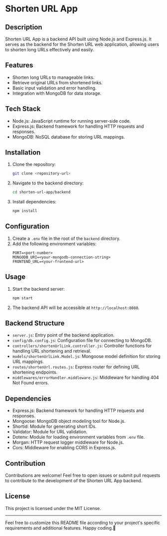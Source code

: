 # Shorten URL App

## Description
Shorten URL App is a backend API built using Node.js and Express.js. It serves as the backend for the Shorten URL web application, allowing users to shorten long URLs effectively and easily.

## Features
- Shorten long URLs to manageable links.
- Retrieve original URLs from shortened links.
- Basic input validation and error handling.
- Integration with MongoDB for data storage.

## Tech Stack
- Node.js: JavaScript runtime for running server-side code.
- Express.js: Backend framework for handling HTTP requests and responses.
- MongoDB: NoSQL database for storing URL mappings.

## Installation
1. Clone the repository:
   ```bash
   git clone <repository-url>
   ```
2. Navigate to the backend directory:
   ```bash
   cd shorten-url-app/backend
   ```
3. Install dependencies:
   ```bash
   npm install
   ```

## Configuration
1. Create a `.env` file in the root of the `backend` directory.
2. Add the following environment variables:
   ```env
   PORT=<port-number>
   MONGODB_URI=<your-mongodb-connection-string>
   FRONTEND_URL=<your-frontend-url>
   ```

## Usage
1. Start the backend server:
   ```bash
   npm start
   ```
2. The backend API will be accessible at `http://localhost:8080`.

## Backend Structure
- `server.js`: Entry point of the backend application.
- `config/db.config.js`: Configuration file for connecting to MongoDB.
- `controllers/shortenUrlLink.controller.js`: Controller functions for handling URL shortening and retrieval.
- `models/shortenUrlLink.Model.js`: Mongoose model definition for storing URL mappings.
- `routes/shortenUrl.routes.js`: Express router for defining URL shortening endpoints.
- `middlewares/errorHandler.middleware.js`: Middleware for handling 404 Not Found errors.

## Dependencies
- Express.js: Backend framework for handling HTTP requests and responses.
- Mongoose: MongoDB object modeling tool for Node.js.
- Shortid: Module for generating short IDs.
- Validator: Module for URL validation.
- Dotenv: Module for loading environment variables from `.env` file.
- Morgan: HTTP request logger middleware for Node.js.
- Cors: Middleware for enabling CORS in Express.js.

## Contribution
Contributions are welcome! Feel free to open issues or submit pull requests to contribute to the development of the Shorten URL App backend.

## License
This project is licensed under the MIT License.

---
Feel free to customize this README file according to your project's specific requirements and additional features. Happy coding.🚀